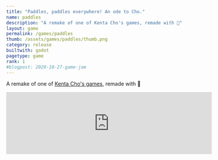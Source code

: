 ```yaml
---
title: "Paddles, paddles everywhere! An ode to Cho."
name: paddles
description: "A remake of one of Kenta Cho's games, remade with 🧡"
layout: game
permalink: /games/paddles
thumb: /assets/games/paddles/thumb.png
category: release
builtwith: godot
pagetype: game
rank: 1
#blogpost: 2020-10-27-game-jam
---
```


A remake of one of [Kenta Cho's games](http://www.asahi-net.or.jp/~cs8k-cyu/), remade with 🧡

<iframe frameborder="0" src="https://itch.io/embed/2317370?linkback=true&amp;bg_color=ff464f&amp;fg_color=340000&amp;link_color=7950ae&amp;border_color=fff114" width="552" height="167"><a href="https://opyate.itch.io/paddles">Paddles, paddles everywhere! An ode to Cho. by Juan Uys</a></iframe>